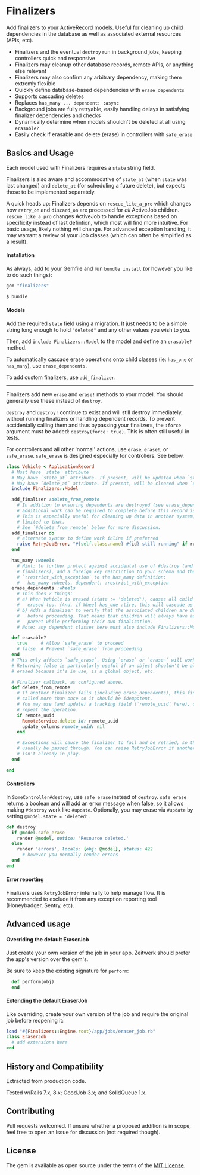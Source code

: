 # Finalizers

Add finalizers to your ActiveRecord models. Useful for cleaning up child dependencies in the database as well as associated external resources (APIs, etc).

* Finalizers and the eventual `destroy` run in background jobs, keeping controllers quick and responsive
* Finalizers may cleanup other database records, remote APIs, or anything else relevant
* Finalizers may also confirm any arbitrary dependency, making them extremly flexible
* Quickly define database-based dependencies with `erase_dependents`
* Supports cascading deletes
* Replaces `has_many ... dependent: :async`
* Background jobs are fully retryable, easily handling delays in satisfying finalizer dependencies and checks
* Dynamically determine when models shouldn't be deleted at all using `erasable?`
* Easily check if erasable and delete (erase) in controllers with `safe_erase`



## Basics and Usage

Each model used with Finalizers requires a `state` string field.

Finalizers is also aware and accommodative of `state_at` (when `state` was last changed) and `delete_at` (for scheduling a future delete), but expects those to be implemented separately.

A quick heads up: Finalizers depends on `rescue_like_a_pro` which changes how `retry_on` and `discard_on` are processed for *all* ActiveJob children. `rescue_like_a_pro` changes ActiveJob to handle exceptions based on specificity instead of last defintion, which most will find more intuitive. For basic usage, likely nothing will change. For advanced exception handling, it may warrant a review of your Job classes (which can often be simplified as a result).


#### Installation

As always, add to your Gemfile and run `bundle install` (or however you like to do such things):

```ruby
gem "finalizers"
```

```bash
$ bundle
```


#### Models

Add the required `state` field using a migration. It just needs to be a simple string long enough to hold `"deleted"` and any other values you wish to you.

Then, add `include Finalizers::Model` to the model and define an `erasable?` method.

To automatically cascade erase operations onto child classes (ie: `has_one` or `has_many`), use `erase_dependents`.

To add custom finalizers, use `add_finalizer`.

---

Finalizers add new `erase` and `erase!` methods to your model. You should generally use these instead of `destroy`.

`destroy` and `destroy!` continue to exist and will still destroy immediately, without running finalizers or handling dependent records. To prevent accidentally calling them and thus bypassing your finalizers, the `:force` argument must be added: `destroy(force: true)`. This is often still useful in tests.

For controllers and all other 'normal' actions, use `erase`, `erase!`, or `safe_erase`. `safe_erase` is designed especially for controllers. See below.

```ruby
class Vehicle < ApplicationRecord
  # Must have `state` attribute
  # May have `state_at` attribute. If present, will be updated when `state` is updated.
  # May have `delete_at` attribute. If present, will be cleared when `erase` is called.
  include Finalizers::Model

  add_finalizer :delete_from_remote
    # In addition to ensuring dependents are destroyed (see erase_dependents below),
    # additional work can be required to complete before this record is destroyed.
    # This is especially useful for cleaning up data in another system, but isn't
    # limited to that.
    # See `#delete_from_remote` below for more discussion.
  add_finalizer do
    # alternate syntax to define work inline if preferred
    raise RetryJobError, "#{self.class.name} #{id} still running" if running?
  end

  has_many :wheels
    # Hint: to further protect against accidental use of #destroy (and bypassing your
    # finalizers), add a foreign key restriction to your schema and then add
    # `:restrict_with_exception` to the has_many definition:
    #   has_many :wheels, dependent: :restrict_with_exception
  erase_dependents :wheels
    # This does 2 things:
    # a) When Vehicle is erased (state := 'deleted'), causes all child Wheels to be
    #   erased too. (And, if Wheel has_one :tire, this will cascade as well.)
    # b) Adds a finalizer to verify that the associated children are destroyed
    #   before proceeding. That means that children will always have access to the
    #   parent while performing their own finalization.
    # Note: any dependent classes here must also include Finalizers::Model.

  def erasable?
    true     # Allow `safe_erase` to proceed
    # false  # Prevent `safe_erase` from proceeding
  end
  # This only affects `safe_erase`. Using `erase` or `erase~` will work regardless.
  # Returning false is particularly useful if an object shouldn't be allowed to be
  # erased because it's in use, is a global object, etc.

  # Finalizer callback, as configured above.
  def delete_from_remote
    # If another finalizer fails (including erase_dependents), this finalizer may be
    # called more than once so it should be idempotent.
    # You may use (and update) a tracking field (`remote_uuid` here), or may simply
    # repeat the operation.
    if remote_uuid
      RemoteService.delete id: remote_uuid
      update_columns remote_uuid: nil
    end

    # Exceptions will cause the finalizer to fail and be retried, so they should
    # usually be passed through. You can raise RetryJobError if another exception
    # isn't already in play.
  end

end
```


#### Controllers

In `SomeController#destroy`, use `safe_erase` instead of `destroy`. `safe_erase` returns a boolean and will add an error message when false, so it allows making `#destroy` work like `#update`. Optionally, you may erase via `#update` by setting `@model.state = 'deleted'`.

```ruby
def destroy
  if @model.safe_erase
    render @model, notice: 'Resource deleted.'
  else
    render 'errors', locals: {obj: @model}, status: 422
      # however you normally render errors
  end
end
```


#### Error reporting

Finalizers uses `RetryJobError` internally to help manage flow. It is recommended to exclude it from any exception reporting tool (Honeybadger, Sentry, etc).



## Advanced usage

#### Overriding the default EraserJob

Just create your own version of the job in your app. Zeitwerk should prefer the app's version over the gem's.

Be sure to keep the existing signature for `perform`:
```ruby
  def perform(obj)
  end
```

#### Extending the default EraserJob

Like overriding, create your own version of the job and require the original job before reopening it:
```ruby
load "#{Finalizers::Engine.root}/app/jobs/eraser_job.rb"
class EraserJob
  # add extensions here
end
```



## History and Compatibility

Extracted from production code.

Tested w/Rails 7.x, 8.x; GoodJob 3.x; and SolidQueue 1.x.



## Contributing
Pull requests welcomed. If unsure whether a proposed addition is in scope, feel free to open an Issue for discussion (not required though).



## License
The gem is available as open source under the terms of the [MIT License](https://opensource.org/licenses/MIT).
